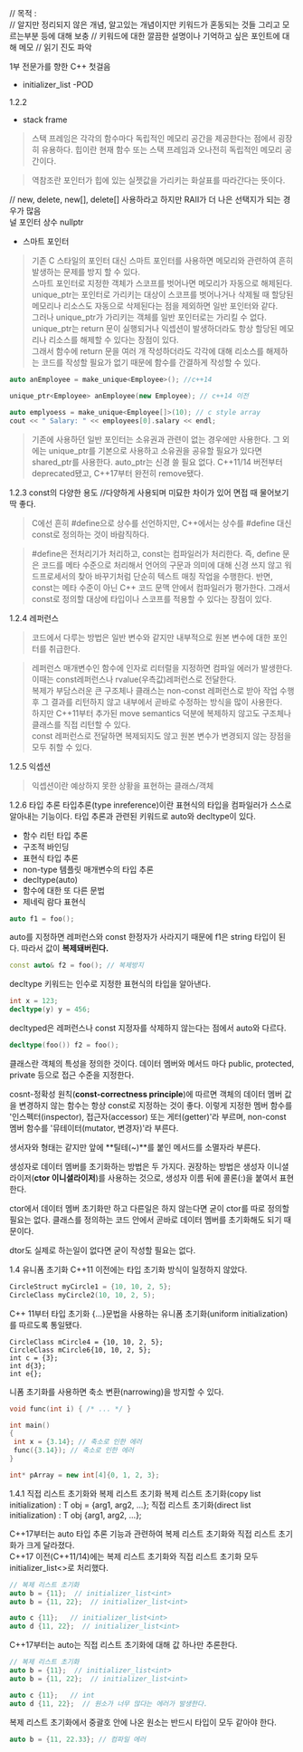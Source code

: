 // 목적 :  
// 알지만 정리되지 않은 개념, 알고있는 개념이지만 키워드가 혼동되는 것들 그리고 모르는부분 등에 대해 보충
// 키워드에 대한 깔끔한 설명이나 기억하고 싶은 포인트에 대해 메모
// 읽기 진도 파악

1부 전문가를 향한 C++ 첫걸음
- initializer_list
 -POD
 
 1.2.2
- stack frame
> 스택 프레임은 각각의 함수마다 독립적인 메모리 공간을 제공한다는 점에서 굉장히 유용하다.
> 힙이란 현재 함수 또는 스택 프레임과 오나전히 독립적인 메모리 공간이다.

> 역참조란 포인터가 힙에 있는 실젯값을 가리키는 화살표를 따라간다는 뜻이다.  

// new, delete, new[], delete[] 사용하라고 하지만 RAII가 더 나은 선택지가 되는 경우가 많음  
널 포인터 상수 nullptr
- 스마트 포인터
> 기존 C 스타일의 포인터 대신 스마트 포인터를 사용하면 메모리와 관련하여 흔히 발생하는 문제를 방지 할 수 있다.  
> 스마트 포인터로 지정한 객체가 스코프를 벗어나면 메모리가 자동으로 해제된다.  
> unique_ptr는 포인터로 가리키는 대상이 스코프를 벗어나거나 삭제될 때 할당된 메모리나 리소스도 자동으로 삭제된다는 점을 제외하면 일반 포인터와 같다.  
> 그러나 unique_ptr가 가리키는 객체를 일반 포인터로는 가리킬 수 없다.  
> unique_ptr는 return 문이 실행되거나 익셉션이 발생하더라도 항상 할당된 메모리나 리소스를 해제할 수 있다는 장점이 있다.  
> 그래서 함수에 return 문을 여러 개 작성하더라도 각각에 대해 리소스를 해제하는 코드를 작성할 필요가 없기 때문에 함수를 간결하게 작성할 수 있다.  
```c++
auto anEmployee = make_unique<Employee>(); //c++14
```
```c++
unique_ptr<Employee> anEmployee(new Employee); // c++14 이전
```
```c++
auto emplyoess = make_unique<Employee[]>(10); // c style array
cout << " Salary: " << employees[0].salary << endl;
```
> 기존에 사용하던 일반 포인터는 소유권과 관련이 없는 경우에만 사용한다. 그 외에는 unique_ptr를 기본으로 사용하고
> 소유권을 공유할 필요가 있다면 shared_ptr를 사용한다. auto_ptr는 신경 쓸 필요 없다.
> C++11/14 버전부터 deprecated됐고, C++17부터 완전히 remove됐다.

1.2.3 const의 다양한 용도
//다양하게 사용되며 미묘한 차이가 있어 면접 때 물어보기 딱 좋다.
> C에선 흔히 #define으로 상수를 선언하지만, C++에서는 상수를 #define 대신 const로 정의하는 것이 바람직하다.

> #define은 전처리기가 처리하고, const는 컴파일러가 처리한다. 즉, define 문은 코드를 메타 수준으로 처리해서 언어의
> 구문과 의미에 대해 신경 쓰지 않고 워드프로세서의 찾아 바꾸기처럼 단순히 텍스트 매칭 작업을 수행한다. 
> 반면, const는 메타 수준이 아닌 C++ 코드 문맥 안에서 컴파일러가 평가한다. 그래서 const로 정의할 대상에 타입이나 스코프를 적용할 수 있다는 장점이 있다.

1.2.4 레퍼런스
> 코드에서 다루는 방법은 일반 변수와 같지만 내부적으로 원본 변수에 대한 포인터를 취급한다.  

> 레퍼런스 매개변수인 함수에 인자로 리터럴을 지정하면 컴파일 에러가 발생한다. 이때는 const레퍼런스나 rvalue(우측값)레퍼런스로 전달한다.  
> 복제가 부담스러운 큰 구조체나 클래스는 non-const 레퍼런스로 받아 작업 수행 후 그 결과를 리턴하지 않고 내부에서 곧바로 수정하는 방식을 많이 사용한다.  
> 하지만 C++11부터 추가된 move semantics 덕분에 복제하지 않고도 구조체나 클래스를 직접 리턴할 수 있다.  
> const 레퍼런스로 전달하면 복제되지도 않고 원본 변수가 변경되지 않는 장점을 모두 취할 수 있다.
> 

1.2.5 익셉션
> 익셉션이란 예상하지 못한 상황을 표현하는 클래스/객체

1.2.6 타입 추론
타입추론(type inreference)이란 표현식의 타입을 컴파일러가 스스로 알아내는 기능이다.
타입 추론과 관련된 키워드로 auto와 decltype이 있다.
- 함수 리턴 타입 추론
- 구조적 바인딩
- 표현식 타입 추론
- non-type 템플릿 매개변수의 타입 추론
- decltype(auto)
- 함수에 대한 또 다른 문법
- 제네릭 람다 표현식

```c++
auto f1 = foo();
```
auto를 지정하면 레퍼런스와 const 한정자가 사라지기 때문에 f1은 string 타입이 된다. 따라서 값이 **복제돼버린다.**
```c++
const auto& f2 = foo(); // 복제방지
```

decltype 키워드는 인수로 지정한 표현식의 타입을 알아낸다.
```c++
int x = 123;
decltype(y) y = 456;
```
decltyped은 레퍼런스나 const 지정자를 삭제하지 않는다는 점에서 auto와 다르다.
```c++
decltype(foo()) f2 = foo();
```

클래스란 객체의 특성을 정의한 것이다.
데이터 멤버와 메서드 마다 public, protected, private 등으로 접근 수준을 지정한다.

cosnt-정확성 원칙(**const-correctness principle**)에 따르면 객체의 데이터 멤버 값을 변경하지 않는 함수는
항상  const로 지정하는 것이 좋다. 이렇게 지정한 멤버 함수를 '인스펙터(inspector), 접근자(accessor) 또는 게터(getter)'라 부르며,
non-const 멤버 함수를 '뮤테이터(mutator, 변경자)'라 부른다.

생서자와 형태는 같지만 앞에 **틸테(~)**를 붙인 메서드를 소멸자라 부른다.

생성자로 데이터 멤버를 초기화하는 방법은 두 가지다. 권장하는 방법은 생성자 이니셜라이저(**ctor 이니셜라이저**)를 사용하는 것으로,
생성자 이름 뒤에 콜론(:)을 붙여서 표현한다.

ctor에서 데이터 멤버 초기화만 하고 다른일은 하지 않는다면 굳이 ctor를 따로 정의할 필요는 없다.
클래스를 정의하는 코드 안에서 곧바로 데이터 멤버를 초기화해도 되기 때문이다.

dtor도 실제로 하는일이 없다면 굳이 작성할 필요는 없다.

1.4 유니폼 초기화
C++11 이전에는 타입 초기화 방식이 일정하지 않았다.
```c++
CircleStruct myCircle1 = {10, 10, 2, 5};
CircleClass myCircle2(10, 10, 2, 5);
```
C++ 11부터 타입 초기화 {...}문법을 사용하는 유니폼 초기화(uniform initialization)를 따르도록 통일됐다.
```
CircleClass mCircle4 = {10, 10, 2, 5};
CircleClass mCircle6{10, 10, 2, 5};
int c = {3};
int d{3};
int e{};
```
니폼 초기화를 사용하면 축소 변환(narrowing)을 방지할 수 있다. 
```c++
void func(int i) { /* ... */ }

int main()
{
 int x = {3.14}; // 축소로 인한 에러
 func({3.14}); // 축소로 인한 에러
}
```

```c++
int* pArray = new int[4]{0, 1, 2, 3};
```

1.4.1 직접 리스트 초기화와 복제 리스트 초기화
복제 리스트 초기화(copy list initialization) : T obj = {arg1, arg2, ...};
직접 리스트 초기화(direct list initialization) : T obj {arg1, arg2, ...};

C++17부터는 auto 타입 추론 기능과 관련하여 복제 리스트 초기화와 직접 리스트 초기화가 크게 달라졌다.  
C++17 이전(C++11/14)에는 복제 리스트 초기화와 직접 리스트 초기화 모두 initializer_list<>로 처리했다.
```c++
// 복제 리스트 초기화
auto b = {11};  // initializer_list<int>
auto b = {11, 22};  // initializer_list<int>

auto c {11};   // initializer_list<int>
auto d {11, 22};  // initializer_list<int>
```

C++17부터는 auto는 직접 리스트 초기화에 대해 값 하나만 추론한다.
```c++
// 복제 리스트 초기화
auto b = {11};  // initializer_list<int>
auto b = {11, 22};  // initializer_list<int>

auto c {11};   // int
auto d {11, 22};  // 원소가 너무 많다는 에러가 발생한다.
```
복제 리스트 초기화에서 중괄호 안에 나온 원소는 반드시 타입이 모두 같아야 한다.
```c++
auto b = {11, 22.33}; // 컴파일 에러
```
